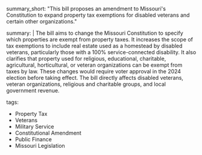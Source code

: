 summary_short: "This bill proposes an amendment to Missouri's Constitution to expand property tax exemptions for disabled veterans and certain other organizations."

summary: |
  The bill aims to change the Missouri Constitution to specify which properties are exempt from property taxes. It increases the scope of tax exemptions to include real estate used as a homestead by disabled veterans, particularly those with a 100% service-connected disability. It also clarifies that property used for religious, educational, charitable, agricultural, horticultural, or veteran organizations can be exempt from taxes by law. These changes would require voter approval in the 2024 election before taking effect. The bill directly affects disabled veterans, veteran organizations, religious and charitable groups, and local government revenue.

tags:
  - Property Tax
  - Veterans
  - Military Service
  - Constitutional Amendment
  - Public Finance
  - Missouri Legislation
